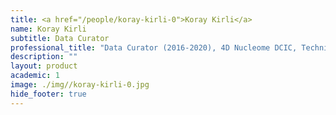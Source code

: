 ```yaml
---
title: <a href="/people/koray-kirli-0">Koray Kirli</a>
name: Koray Kirli
subtitle: Data Curator
professional_title: "Data Curator (2016-2020), 4D Nucleome DCIC, Technical Coordinator, GHGA"  # Joined professional titles
description: ""
layout: product
academic: 1
image: ./img//koray-kirli-0.jpg
hide_footer: true
---
```

